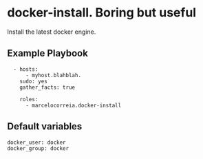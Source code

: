 # docker-install. Boring but useful

Install the latest docker engine.


## Example Playbook

```
  - hosts:
      - myhost.blahblah.
    sudo: yes
    gather_facts: true

    roles:
      - marcelocorreia.docker-install

```

## Default variables

```
docker_user: docker
docker_group: docker
```
